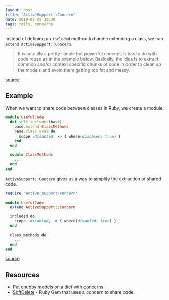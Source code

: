 ```yaml
---
layout: post
title: "ActiveSupport::Concern"
date: 2018-09-05 10:30
tags: rails, concerns
---
```


Instead of defining an `included` method to handle extending a class, we can
`extend ActiveSupport::Concern`.

> It is actually a pretty simple but powerful concept. It has to do with code
> reuse as in the example below. Basically, the idea is to extract common and/or
> context specific chunks of code in order to clean up the models and avoid them
> getting too fat and messy.

[source](https://stackoverflow.com/questions/14541823/how-to-use-concerns-in-rails-4#15078070)

## Example

When we want to share code between classes in Ruby, we create a module.

```ruby
module UsefulCode
  def self.included(base)
    base.extend ClassMethods
    base.class_eval do
      scope :disabled, -> { where(disabled: true) }
    end
  end

  module ClassMethods
    ...
  end
end
```

`ActiveSupport::Concern` gives us a way to simplify the extraction of shared code.

```ruby
require 'active_support/concern'

module UsefulCode
  extend ActiveSupport::Concern

  included do
    scope :disabled, -> { where(disabled: true) }
  end

  class_methods do
    ...
  end
end
```

[source](http://api.rubyonrails.org/v5.1/classes/ActiveSupport/Concern.html)

## Resources

* [Put chubby models on a diet with concerns
](https://signalvnoise.com/posts/3372-put-chubby-models-on-a-diet-with-concerns)
* [SoftDelete](https://github.com/workbar-dev/soft_delete) - Ruby Gem that uses a concern to share code.
